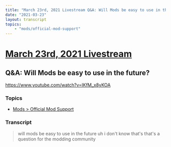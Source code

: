 ```yaml
---
title: "March 23rd, 2021 Livestream Q&A: Will Mods be easy to use in the future?"
date: "2021-03-23"
layout: transcript
topics:
    - "mods/official-mod-support"
---
```

# [March 23rd, 2021 Livestream](../2021-03-23.md)
## Q&A: Will Mods be easy to use in the future?
https://www.youtube.com/watch?v=IKfM_x8yKOA

### Topics
* [Mods > Official Mod Support](../topics/mods/official-mod-support.md)

### Transcript

> will mods be easy to use in the future uh i don't know that's that's a question for the modding community
